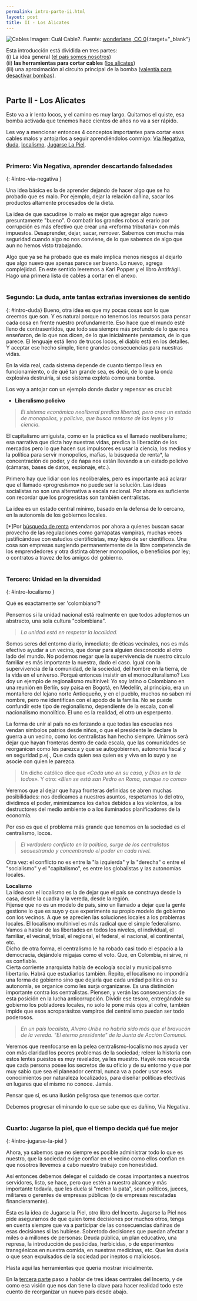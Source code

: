 ```yaml
---
permalink: intro-parte-ii.html
layout: post
title: II - Los Alicates
---
```


![Cables](/public/images/cables-wonderlane-CC0.jpg)
Imagen: Cuál Cable?. Fuente: [wonderlane, CC 0](https://flickr.com/wonderlane){:target="_blank"}

Esta introducción está dividida en tres partes:<br>
(i) La idea general ([el país somos nosotros](intro-parte-i))<br>
(ii) **las herramientas para cortar cables** ([los alicates](intro-parte-ii))<br>
(iii) una aproximación al circuito principal de la bomba ([valentía para desactivar bombas](intro-parte-iii)).
<br><br>

## Parte II - Los Alicates
Esto va a ir lento locos, y el camino es muy largo. Quitarnos el 
quiste, esa bomba activada que tenemos hace cientos de años no va 
a ser rápido.

Les voy a mencionar entonces 4 conceptos importantes para cortar 
esos cables malos y antojarlos a seguir aprendiéndolos conmigo: [Via Negativa](#intro-via-negativa), [duda](#intro-duda), [localismo](#intro-localismo), [Jugarse La Piel](#intro-jugarse-la-piel).
<br><br>
###  Primero: Via Negativa, aprender descartando falsedades
{: #intro-via-negativa }

Una idea básica es la de aprender dejando de hacer algo que se ha 
probado que es malo. Por ejemplo, dejar la relación dañina, sacar 
los productos altamente procesados de la dieta.

La idea de que sacudirse lo malo es mejor que agregar algo nuevo 
presuntamente "bueno". O combatir los grandes robos al erario por 
corrupción es más efectivo que crear una «reforma tributaria» con 
más impuestos. Desaprender, dejar, sacar, remover. Sabemos con 
mucha más seguridad cuando algo no nos conviene, de lo que 
sabemos de algo que aun no hemos visto trabajando.

Algo que ya se ha probado que es malo implica menos riesgos al 
dejarlo que algo nuevo que apenas parece ser bueno. Lo nuevo, 
agrega complejidad. En este sentido leeremos a Karl Popper y el 
libro Antifrágil. Hago una primera lista de cables a cortar en el 
anexo.
<br><br>
###  Segundo: La duda, ante tantas extrañas inversiones de sentido
{: #intro-duda}
Bueno, otra idea es que my pocas cosas son lo que creemos que 
son. Y es natural porque no tenemos los recursos para pensar cada 
cosa en frente nuestro profundamente. Eso hace que el mundo esté 
lleno de contrasentidos, que todo sea siempre más profundo de lo 
que nos enseñaron, de lo que nos dicen, de lo que inicialmente 
pensamos, de lo que parece. El lenguaje está lleno de trucos 
locos, el diablo está en los detalles. Y aceptar ese hecho 
simple, tiene grandes consecuencias para nuestras vidas.

En la vida real, cada sistema depende de cuanto tiempo lleva en 
funcionamiento, o de qué tan grande sea, es decir, de lo que la 
onda explosiva destruiría, si ese sistema explota como una bomba.

Los voy a antojar con un ejemplo donde dudar y repensar es 
crucial:

  - **Liberalismo policivo**


>*El sistema económico neoliberal predica libertad, pero crea un 
estado de monopolios, y policivo, que busca rentarse de las leyes 
y la ciencia.*

El capitalismo amiguista, como en la práctica es el llamado 
neoliberalismo; esa narrativa que dicta hoy nuestras vidas, 
predica la liberación de los mercados pero lo que hacen sus 
impulsores es usar la ciencia, los medios y la política para 
servir monopolios, mafias, la búsqueda de renta*, la concentración de poder, y de ñapa nos están llevando a un estado policivo (cámaras, bases de datos, espionaje, etc.).

Primero hay que lidiar con los neoliberales, pero es importante 
acá aclarar que el llamado «progresismo» no puede ser la 
solución. Las ideas socialistas no son una alternativa a escala 
nacional. Por ahora es suficiente con recordar que los 
progresistas son también centralistas.

La idea es un estado central mínimo, basado en la defensa de lo 
cercano, en la autonomía de los gobiernos locales. 

[*]Por [búsqueda de renta](/corrupcion#búsqueda-de-renta) entendamos por ahora a quienes buscan sacar 
provecho de las regulaciones como garrapatas vampiras, muchas 
veces justificándose con estudios cientificistas, muy lejos de 
ser científicos. Una cosa son empresas surgiendo permanentemente 
de la libre competencia de los emprendedores y otra distinta 
obtener monopolios, o beneficios por ley; o contratos a travez de 
los amigos del gobierno.
<br><br>
### Tercero: Unidad en la diversidad
{: #intro-localismo }

Qué es exactamente ser 'colombiano'?

Pensemos si la unidad nacional está realmente en que todos 
adoptemos un abstracto, una sola cultura "colombiana".


>*La unidad está en respetar la localidad.*

Somos seres del entorno diario, inmediato; de éticas vecinales, 
nos es más efectivo ayudar a un vecino, que donar para alguien 
desconocido al otro lado del mundo. No podemos negar que la 
supervivencia de nuestro círculo familiar es más importante la 
nuestra, dado el caso. Igual con la supervivencia de la 
comunidad, de la sociedad, del hombre en la tierra, de la vida en 
el universo. Porqué entonces insistir en el monoculturalismo? Les 
doy un ejemplo de regionalismo multinivel: Yo soy latino o 
Colombiano en una reunión en Berlín, soy paisa en Bogotá, en 
Medellín, al principio, era un montañero del lejano norte 
Antioqueño, y en el pueblo, muchos no saben mi nombre, pero me 
identifican con el apodo de la familia. No se puede confundir 
este tipo de regionalismo, dependiente de la escala, con el 
nacionalismo monolítico. El uno es la realidad, el otro un 
esperpento.

La forma de unir al país no es forzando a que todas las escuelas 
nos vendan símbolos patrios desde niños, o que el presidente le 
declare la guerra a un vecino, como los centralistas han hecho 
siempre. Unirnos será dejar que hayan fronteras dentro de cada 
escala, que las comunidades se reorganicen como les parezca y que 
se autogobiernen, autonomía fiscal y en seguridad p.ej., Que cada 
quien sea quien es y viva en lo suyo y se asocie con quien le 
parezca.

<blockquote>
Un dicho católico dice que <i>«Cada uno en su casa, y Dios en la de 
todos».</i> Y otro: <i>«Bien se está san Pedro en Roma, aunque no coma»</i>
</blockquote>

Veremos que al dejar que haya fronteras definidas se abren muchas 
posibilidades: nos dedicamos a nuestros asuntos, respetamos lo 
del otro, dividimos el poder, minimizamos los daños debidos a los 
violentos, a los destructores del medio ambiente o a los 
iluminados planificadores de la economía.

Por eso es que el problema más grande que tenemos en la sociedad 
es el centralismo, locos.


>*El verdadero conflicto en la política, surge de los centralistas 
secuestrando y concentrando el poder en cada nivel.*

Otra vez: el conflicto no es entre la "la izquierda" y la 
"derecha" o entre el "socialismo" y el "capitalismo", es entre 
los globalistas y las autonomías locales.

<p class="message">
<strong>Localismo</strong>
    <br>
La idea con el localismo es la de dejar que el país se construya 
desde la casa, desde la cuadra y la vereda, desde la región.
<br>
Fíjense que no es un modelo de país, sino un llamado a dejar que 
la gente gestione lo que es suyo y que experimente su propio 
modelo de gobierno con los vecinos. A que se aprecien las 
soluciones locales a los problemas locales. El localismo 
multinivel es más radical que el simple federalismo. Vamos a 
hablar de las libertades en todos los niveles, el individual, el 
familiar, el vecinal, tribal, el regional, el federal, el 
nacional, el continental, etc.
<br>
Dicho de otra forma, el centralismo le ha robado casi todo el 
espacio a la democracia, dejándole migajas como el voto. Que, en 
Colombia, ni sirve, ni es confiable.
<br>
Cierta corriente anarquista habla de ecología social y 
municipalismo libertario. Habrá que estudiarlos también. Repito, 
el localismo no impondría una forma de gobierno sino que dejaría 
que cada unidad política en su autonomía, se organice como les 
surja organizarse. Es una distinción importante contra los 
centralistas. Piensen, y verán las consecuencias de esta posición 
en la lucha anticorrupción. Dividir ese tesoro, entregándole su 
gobierno los pobladores locales, no solo le pone más ojos al 
cofre, también impide que esos acroparásitos vampiros del 
centralismo puedan ser todo poderosos.
</p>

>*En un país localista, Alvaro Uribe no habría sido más que el 
bravucón de la vereda. "El eterno presidente" de la Junta de 
Acción Comunal.*

Veremos que reenfocarse en la pelea centralismo-localismo nos 
ayuda ver con más claridad los peores problemas de la sociedad; 
releer la historia con estos lentes puestos es muy revelador, ya 
les muestro. Hayek nos recuerda que cada persona posee los 
secretos de su oficio y de su entorno y que por muy sabio que sea 
el planeador central, nunca va a poder usar esos conocimientos 
por naturaleza localizados, para diseñar políticas efectivas en 
lugares que el mismo no conoce. Jamás.

Pensar que sí, es una ilusión peligrosa que tenemos que cortar.

Debemos progresar eliminando lo que se sabe que es dañino, Via 
Negativa.
<br><br>
###  Cuarto: Jugarse la piel, que el tiempo decida qué fue mejor
{: #intro-jugarse-la-piel }

Ahora, ya sabemos que no siempre es posible administrar todo lo 
que es nuestro, que la sociedad exige confiar en el vecino como 
ellos confían en que nosotros llevemos a cabo nuestro trabajo con 
honestidad.

Así entonces debemos delegar el cuidado de cosas importantes a 
nuestros servidores, listo, se hace, pero que estén a nuestro 
alcance y más importante todavía, que les duela si "meten la 
pata", sean políticos, jueces, militares o gerentes de empresas 
públicas (o de empresas rescatadas financieramente).

Ésta es la idea de Jugarse la Piel, otro libro del Incerto. 
Jugarse la Piel nos pide asegurarnos de que quien tome decisiones 
por muchos otros, tenga en cuenta siempre que va a participar de 
las consecuencias dañinas de esas decisiones si las hubiese. 
Sobretodo decisiones que puedan afectar a miles o a millones de 
personas: Deuda pública, un plan educativo, una represa, la 
introducción de pesticidas, herbicidas, o de experimentos 
transgénicos en nuestra comida, en nuestras medicinas, etc. Que 
les duela o que sean expulsados de la sociedad por ineptos o 
maliciosos.

Hasta aquí las herramientas que quería mostrar inicialmente.

En la [tercera parte](intro-parte-iii) paso a hablar de tres ideas centrales del 
Incerto, y de como esa visión que nos dan tiene la clave para 
hacer realidad todo este cuento de reorganizar un nuevo país 
desde abajo.